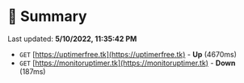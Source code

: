 # 📖 Summary
Last updated: **5/10/2022, 11:35:42 PM**

- `GET` [https://uptimerfree.tk](https://uptimerfree.tk) - **Up** (4670ms)
- `GET` [https://monitoruptimer.tk](https://monitoruptimer.tk) - **Down** (187ms)
